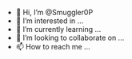 - 👋 Hi, I’m @Smuggler0P
- 👀 I’m interested in ...
- 🌱 I’m currently learning ...
- 💞️ I’m looking to collaborate on ...
- 📫 How to reach me ...

<!---
Smuggler0P/Smuggler0P is a ✨ special ✨ repository because its `README.md` (this file) appears on your GitHub profile.
You can click the Preview link to take a look at your changes.
--->
